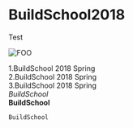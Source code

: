 # BuildSchool2018
Test




![FOO](https://encrypted-tbn0.gstatic.com/images?q=tbn:ANd9GcS5FbOkwWlI5tMylGqzP1lIJOM2rnIdLGXHPmW2mfZGMRXhq7Pa "Scence")

1.BuildSchool 2018 Spring  
2.BuildSchool 2018 Spring  
3.BuildSchool 2018 Spring  
*BuildSchool*  
**BuildSchool**  
    
    BuildSchool

